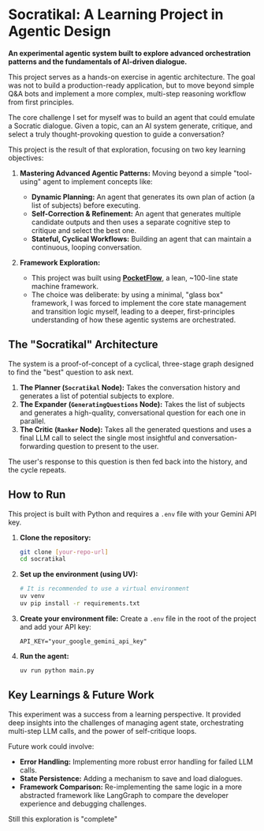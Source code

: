 # Socratikal: A Learning Project in Agentic Design

**An experimental agentic system built to explore advanced orchestration patterns and the fundamentals of AI-driven dialogue.**

This project serves as a hands-on exercise in agentic architecture. The goal was not to build a production-ready application, but to move beyond simple Q&A bots and implement a more complex, multi-step reasoning workflow from first principles.

The core challenge I set for myself was to build an agent that could emulate a Socratic dialogue. Given a topic, can an AI system generate, critique, and select a truly thought-provoking question to guide a conversation?

This project is the result of that exploration, focusing on two key learning objectives:

1.  **Mastering Advanced Agentic Patterns:** Moving beyond a simple "tool-using" agent to implement concepts like:
    *   **Dynamic Planning:** An agent that generates its own plan of action (a list of subjects) before executing.
    *   **Self-Correction & Refinement:** An agent that generates multiple candidate outputs and then uses a separate cognitive step to critique and select the best one.
    *   **Stateful, Cyclical Workflows:** Building an agent that can maintain a continuous, looping conversation.

2.  **Framework Exploration:**
    *   This project was built using **[PocketFlow](https://github.com/huggingface/pocketflow/blob/main/pocketflow.py)**, a lean, ~100-line state machine framework.
    *   The choice was deliberate: by using a minimal, "glass box" framework, I was forced to implement the core state management and transition logic myself, leading to a deeper, first-principles understanding of how these agentic systems are orchestrated.

## The "Socratikal" Architecture

The system is a proof-of-concept of a cyclical, three-stage graph designed to find the "best" question to ask next.

1.  **The Planner (`Socratikal` Node):** Takes the conversation history and generates a list of potential subjects to explore.
2.  **The Expander (`GeneratingQuestions` Node):** Takes the list of subjects and generates a high-quality, conversational question for each one in parallel.
3.  **The Critic (`Ranker` Node):** Takes all the generated questions and uses a final LLM call to select the single most insightful and conversation-forwarding question to present to the user.

The user's response to this question is then fed back into the history, and the cycle repeats.

## How to Run

This project is built with Python and requires a `.env` file with your Gemini API key.

1.  **Clone the repository:**
    ```bash
    git clone [your-repo-url]
    cd socratikal
    ```

2.  **Set up the environment (using UV):**
    ```bash
    # It is recommended to use a virtual environment
    uv venv
    uv pip install -r requirements.txt
    ```

3.  **Create your environment file:**
    Create a `.env` file in the root of the project and add your API key:
    ```
    API_KEY="your_google_gemini_api_key"
    ```

4.  **Run the agent:**
    ```bash
    uv run python main.py
    ```

## Key Learnings & Future Work

This experiment was a success from a learning perspective. It provided deep insights into the challenges of managing agent state, orchestrating multi-step LLM calls, and the power of self-critique loops.

Future work could involve:
*   **Error Handling:** Implementing more robust error handling for failed LLM calls.
*   **State Persistence:** Adding a mechanism to save and load dialogues.
*   **Framework Comparison:** Re-implementing the same logic in a more abstracted framework like LangGraph to compare the developer experience and debugging challenges.

Still this exploration is "complete"
